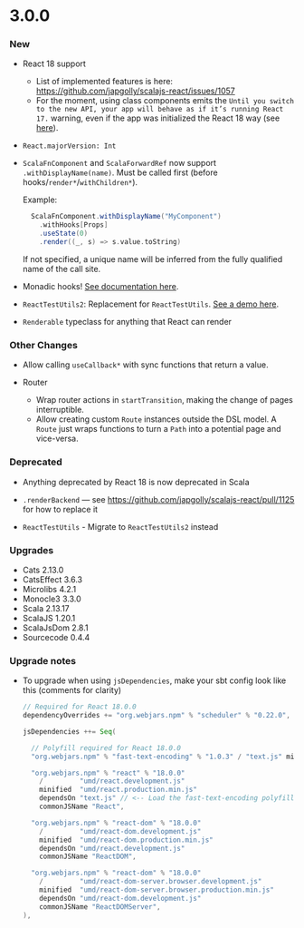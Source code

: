 # 3.0.0

### New

- React 18 support
  - List of implemented features is here: https://github.com/japgolly/scalajs-react/issues/1057
  - For the moment, using class components emits the `Until you switch to the new API, your app will behave as if it’s running React 17.` warning, even if the app was initialized the React 18 way (see [here](https://react.dev/blog/2022/03/08/react-18-upgrade-guide#updates-to-client-rendering-apis)).

- `React.majorVersion: Int`

- `ScalaFnComponent` and `ScalaForwardRef` now support `.withDisplayName(name)`. Must be called first (before hooks/`render*`/`withChildren*`).

  Example:

  ```scala
    ScalaFnComponent.withDisplayName("MyComponent")
      .withHooks[Props]
      .useState(0)
      .render((_, s) => s.value.toString)
  ```

  If not specified, a unique name will be inferred from the fully qualified name of the call site.

- Monadic hooks! [See documentation here](../HOOKS.md).

- `ReactTestUtils2`: Replacement for `ReactTestUtils`. [See a demo here](../TESTING.md).

- `Renderable` typeclass for anything that React can render

### Other Changes

- Allow calling `useCallback*` with sync functions that return a value.

- Router
  - Wrap router actions in `startTransition`, making the change of pages interruptible.
  - Allow creating custom `Route` instances outside the DSL model. A `Route` just wraps functions to turn a `Path` into a potential page and vice-versa.

### Deprecated

- Anything deprecated by React 18 is now deprecated in Scala

- `.renderBackend` — see https://github.com/japgolly/scalajs-react/pull/1125 for how to replace it

- `ReactTestUtils` - Migrate to `ReactTestUtils2` instead

### Upgrades

- Cats 2.13.0
- CatsEffect 3.6.3
- Microlibs 4.2.1
- Monocle3 3.3.0
- Scala 2.13.17
- ScalaJS 1.20.1
- ScalaJsDom 2.8.1
- Sourcecode 0.4.4

### Upgrade notes

- To upgrade when using `jsDependencies`, make your sbt config look like this (comments for clarity)

  ```scala
  // Required for React 18.0.0
  dependencyOverrides += "org.webjars.npm" % "scheduler" % "0.22.0",

  jsDependencies ++= Seq(

    // Polyfill required for React 18.0.0
    "org.webjars.npm" % "fast-text-encoding" % "1.0.3" / "text.js" minified "text.min.js"

    "org.webjars.npm" % "react" % "18.0.0"
      /         "umd/react.development.js"
      minified  "umd/react.production.min.js"
      dependsOn "text.js" // <-- Load the fast-text-encoding polyfill before loading React itself
      commonJSName "React",

    "org.webjars.npm" % "react-dom" % "18.0.0"
      /         "umd/react-dom.development.js"
      minified  "umd/react-dom.production.min.js"
      dependsOn "umd/react.development.js"
      commonJSName "ReactDOM",

    "org.webjars.npm" % "react-dom" % "18.0.0"
      /         "umd/react-dom-server.browser.development.js"
      minified  "umd/react-dom-server.browser.production.min.js"
      dependsOn "umd/react-dom.development.js"
      commonJSName "ReactDOMServer",
  ),
  ```
